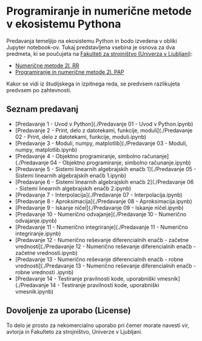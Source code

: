 # Programiranje in numerične metode v ekosistemu Pythona

Predavanja temeljijo na ekosistemu Python in bodo izvedena v obliki Jupyter notebook-ov. 
Tukaj predstavljena vsebina je osnova za dva predmeta, ki se poučujeta na [Fakulteti za strojništvo (Univerza v Ljubljani)](www.fs.uni-lj.si):

* [Numerične metode 2l. RR](http://www.ladisk.si/?what=incfl&flnm=NM.php)
* [Programiranje in numerične metode 2l. PAP](http://www.ladisk.si/?what=incfl&flnm=PiNM.php)

Kakor se vidi iz študijskega in izpitnega reda, se predvsem razlikujeta predvsem po zahtevnosti.

## Seznam predavanj

* [Predavanje 1 - Uvod v Python](./Predavanje 01 - Uvod v Python.ipynb)
* [Predavanje 2 - Print, delo z datotekami, funkcije, moduli](./Predavanje 02 - Print, delo z datotekami, funkcije, moduli.ipynb)
* [Predavanje 3 - Moduli, numpy, matplotlib](./Predavanje 03 - Moduli, numpy, matplotlib.ipynb)
* [Predavanje 4 - Objektno programiranje, simbolno računanje](./Predavanje 04 - Objektno programiranje, simbolno računanje.ipynb)
* [Predavanje 5 - Sistemi linearnih algebrajskih enačb 1](./Predavanje 05 - Sistemi linearnih algebrajskih enačb 1.ipynb)
* [Predavanje 6 - Sistemi linearnih algebrajskih enačb 2](./Predavanje 06 - Sistemi linearnih algebrajskih enačb 2.ipynb)
* [Predavanje 7 - Interpolacija](./Predavanje 07 - Interpolacija.ipynb)
* [Predavanje 8 - Aproksimacija](./Predavanje 08 - Aproksimacija.ipynb)
* [Predavanje 9 - Iskanje ničel](./Predavanje 09 - Iskanje ničel.ipynb)
* [Predavanje 10 - Numerično odvajanje](./Predavanje 10 - Numerično odvajanje.ipynb)
* [Predavanje 11 - Numerično integriranje](./Predavanje 11 - Numerično integriranje.ipynb)
* [Predavanje 12 - Numerično reševanje diferencialnih enačb - začetne vrednosti](./Predavanje 12 - Numerično reševanje diferencialnih enačb - začetne vrednosti.ipynb)
* [Predavanje 13 - Numerično reševanje diferencialnih enačb - robne vrednosti](./Predavanje 13 - Numerično reševanje diferencialnih enačb - robne vrednosti
.ipynb)
* [Predavanje 14 - Testiranje pravilnosti kode, uporabniški vmesnik](./Predavanje 14 - Testiranje pravilnosti kode, uporabniški vmesnik.ipynb)

## Dovoljenje za uporabo (License)
To delo je prosto za nekomercialno uporabo pri čemer morate navesti vir, avtorja in Fakulteto za strojništvo, Univerze v Ljubljani.
